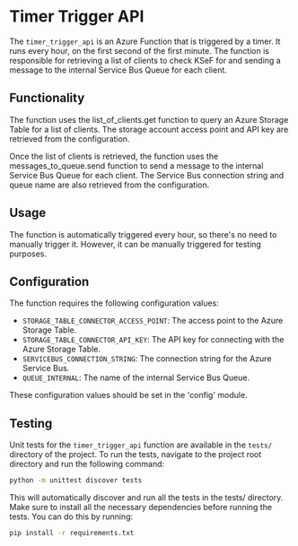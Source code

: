 # Timer Trigger API

The `timer_trigger_api` is an Azure Function that is triggered by a timer. It runs every hour, on the first second of the first minute. The function is responsible for retrieving a list of clients to check KSeF for and sending a message to the internal Service Bus Queue for each client.

## Functionality

The function uses the list_of_clients.get function to query an Azure Storage Table for a list of clients. The storage account access point and API key are retrieved from the configuration.

Once the list of clients is retrieved, the function uses the messages_to_queue.send function to send a message to the internal Service Bus Queue for each client. The Service Bus connection string and queue name are also retrieved from the configuration.

## Usage

The function is automatically triggered every hour, so there's no need to manually trigger it. However, it can be manually triggered for testing purposes.

## Configuration

The function requires the following configuration values:

- `STORAGE_TABLE_CONNECTOR_ACCESS_POINT`: The access point to the Azure Storage Table.
- `STORAGE_TABLE_CONNECTOR_API_KEY`: The API key for connecting with the Azure Storage Table.
- `SERVICEBUS_CONNECTION_STRING`: The connection string for the Azure Service Bus.
- `QUEUE_INTERNAL`: The name of the internal Service Bus Queue.

These configuration values should be set in the 'config' module.

## Testing

Unit tests for the `timer_trigger_api` function are available in the `tests/` directory of the project.
To run the tests, navigate to the project root directory and run the following command:

```bash
python -m unittest discover tests
```

This will automatically discover and run all the tests in the tests/ directory. Make sure to install all the necessary dependencies before running the tests. You can do this by running:

```bash
pip install -r requirements.txt
```
